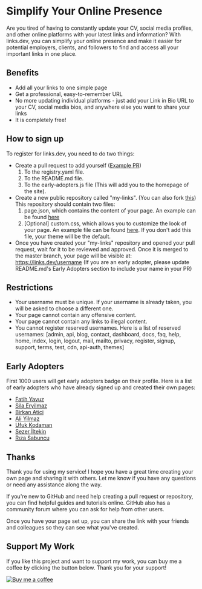 # Simplify Your Online Presence

Are you tired of having to constantly update your CV, social media profiles, and other online platforms with your latest links and information? With links.dev, you can simplify your online presence and make it easier for potential employers, clients, and followers to find and access all your important links in one place.

## Benefits

- Add all your links to one simple page
- Get a professional, easy-to-remember URL
- No more updating individual platforms - just add your Link in Bio URL to your CV, social media bios, and anywhere else you want to share your links
- It is completely free!

## How to sign up

To register for links.dev, you need to do two things:

- Create a pull request to add yourself ([Example PR](https://github.com/fatih-yavuz/links.dev/pull/2))
  1. To the registry.yaml file.
  2. To the README.md file.
  3. To the early-adopters.js file (This will add you to the homepage of the site).
- Create a new public repository called "my-links". (You can also fork [this](https://github.com/fatih-yavuz/my-links)) This repository should contain two files:
  1. page.json, which contains the content of your page. An example can be found [here](https://github.com/fatih-yavuz/my-links/blob/main/page.json)
  2. [Optional] custom.css, which allows you to customize the look of your page. An example file can be found [here](https://github.com/fatih-yavuz/my-links/blob/main/custom.css). If you don't add this file, your theme will be the default.
- Once you have created your "my-links" repository and opened your pull request, wait for it to be reviewed and approved. Once it is merged to the master branch, your page will be visible at: https://links.dev/username (If you are an early adopter, please update README.md's Early Adopters section to include your name in your PR)

## Restrictions

- Your username must be unique. If your username is already taken, you will be asked to choose a different one.
- Your page cannot contain any offensive content.
- Your page cannot contain any links to illegal content.
- You cannot register reserved usernames. Here is a list of reserved usernames: [admin, api, blog, contact, dashboard, docs, faq, help, home, index, login, logout, mail, mailto, privacy, register, signup, support, terms, test, cdn, api-auth, themes]

## Early Adopters

First 1000 users will get early adopters badge on their profile. Here is a list of early adopters who have already signed up and created their own pages:

- [Fatih Yavuz](https://links.dev/fatih)
- [Sila Eryilmaz](https://links.dev/sila)
- [Birkan Atici](https://links.dev/birkan)
- [Ali Yilmaz](https://links.dev/ali)
- [Ufuk Kodaman](https://links.dev/kodman)
- [Sezer İltekin](https://links.dev/iltekin)
- [Rıza Sabuncu](https://links.dev/riza)



## Thanks

Thank you for using my service! I hope you have a great time creating your own page and sharing it with others. Let me know if you have any questions or need any assistance along the way.

If you're new to GitHub and need help creating a pull request or repository, you can find helpful guides and tutorials online. GitHub also has a community forum where you can ask for help from other users.

Once you have your page set up, you can share the link with your friends and colleagues so they can see what you've created.

## Support My Work

If you like this project and want to support my work, you can buy me a coffee by clicking the button below. Thank you for your support!

[![Buy me a coffee](https://www.buymeacoffee.com/assets/img/custom_images/orange_img.png)](https://www.buymeacoffee.com/fthdev)
